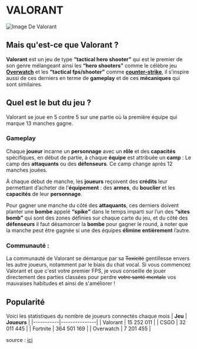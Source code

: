 # VALORANT 
![Image De Valorant](https://esports.thegamesmachine.it/wp-content/uploads/2021/11/valorant.jpg)

## Mais qu'est-ce que Valorant ?

**Valorant** est un jeu de type **“tactical hero shooter”** qui est le premier de son genre mélangeant ainsi les **“hero shooters”** comme le célèbre jeu [**Overwatch**](https://store.steampowered.com/app/2357570/Overwatch_2/) et les **“tactical fps/shooter”** comme [**counter-strike**](https://store.steampowered.com/app/10/CounterStrike/), il s’inspire aussi de ces derniers en terme de **gameplay** et de ces **mécaniques** qui sont similaires. 

## Quel est le but du jeu ?
Valorant se joue en 5 contre 5 sur une partie où la première équipe qui marque 13 manches gagne.

### Gameplay

Chaque **joueur** incarne un **personnage** avec un **rôle** et des **capacités** spécifiques, en début de partie, à chaque **équipe** est attribuée un **camp** : Le camp des **attaquants** ou des **défenseurs**. Ce camp change après 12 manches jouées.

À chaque début de manche, les **joueurs** reçoivent des **crédits** leur permettant d’acheter de l'**équipement** : des **armes**, du **bouclier** et les **capacités** de leur **personnage**.

Pour gagner une manche du côté des **attaquants**, ces derniers doivent planter une **bombe** appelé **“spike”** dans le temps imparti sur l’un des **“sites bomb”** qui sont des zones définies sur chaque carte du jeu, et du côté des **défenseurs** il faut désamorcer la **bombe** pour gagner le round, à noter que la manche peut être gagnée si une des équipes **élimine entièrement** l’autre.

### Communauté :
La communauté de Valorant se démarque par sa ~~Toxicité~~ gentillesse envers les autre joueurs, notamment par le biais du chat vocal.
Si vous commencez Valorant et que c'est votre premier FPS, je vous conseille de jouer directement des parties classées pour perdre ~~votre santé mentale~~ vos mauvaises habitudes et ainsi de s'améliorer !

## Popularité
Voici les statistiques du nombre de joueurs connectés chaque mois
| **Jeu**   | **Joueurs**   | 
|-----------|---------------| 
| Valorant  |  15 252 011   | 
| CSGO      |  32 011 445   | 
| Fortnite  | 364 501 169   | 
| Overwatch |   7 201 455   |



source : [ici](https://kumundra.com/combien-de-joueurs-actifs-compte-valorant/)
